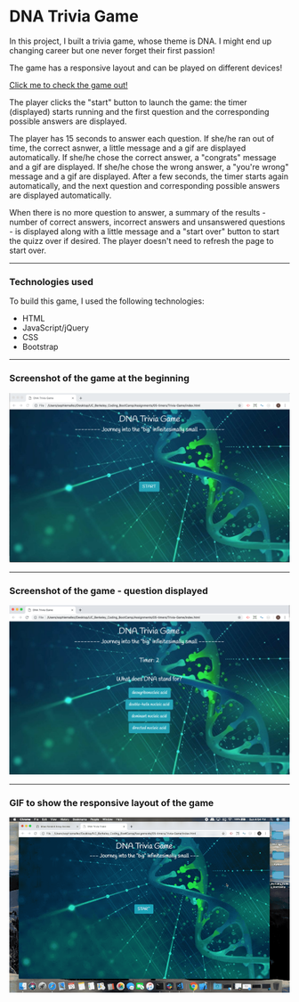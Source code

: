 # DNA Trivia Game

In this project, I built a trivia game, whose theme is DNA. I might end up changing career but one never forget their first passion!

The game has a responsive layout and can be played on different devices!

[Click me to check the game out!](https://sophm.github.io/Trivia-Game/)

The player clicks the "start" button to launch the game: the timer (displayed) starts running and the first question and the corresponding possible answers are displayed.

The player has 15 seconds to answer each question. If she/he ran out of time, the correct asnwer, a little message and a gif are displayed automatically. If she/he chose the correct answer, a "congrats" message and a gif are displayed. If she/he chose the wrong answer, a "you're wrong" message and a gif are displayed. After a few seconds, the timer starts again automatically, and the next question and corresponding possible answers are displayed automatically.
 
When there is no more question to answer, a summary of the results - number of correct answers, incorrect answers and unsanswered questions - is displayed along with a little message and a "start over" button to start the quizz over if desired. The player doesn't need to refresh the page to start over.

---

### Technologies used

To build this game, I used the following technologies:
- HTML
- JavaScript/jQuery
- CSS
- Bootstrap

---

### Screenshot of the game at the beginning

![Screenshot of the game at the beginning](https://github.com/SophM/Trivia-Game/blob/master/assets/screenshots_gif_for_readme/screenshot-game-beginning.png?raw=true)

---

### Screenshot of the game  - question displayed

![Screenshot of the game  - question displayed](https://github.com/SophM/Trivia-Game/blob/master/assets/screenshots_gif_for_readme/screenshot-question-going.png?raw=true)

---

### GIF to show the responsive layout of the game

![GIF to show the responsive layout](https://github.com/SophM/Trivia-Game/blob/master/assets/screenshots_gif_for_readme/gif-responsive-layout.gif?raw=true)

